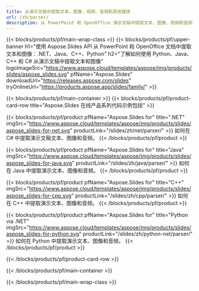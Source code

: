 ```yaml
---
title: 从演示文稿中提取文本、图像、视频、音频和其他媒体
url: /zh/parser/
description: 从 PowerPoint 和 OpenOffice 演示文稿中提取文本、图像、视频和音频的 API
---
```


{{< blocks/products/pf/main-wrap-class >}}
{{< blocks/products/pf/upper-banner h1="使用 Aspose.Slides API 从 PowerPoint 和 OpenOffice 文档中提取文本和图像：.NET、Java、C++、Python" h2="了解如何使用 Python、Java、C++ 和 C# 从演示文稿中提取文本和图像" logoImageSrc="https://www.aspose.cloud/templates/aspose/img/products/slides/aspose_slides.svg" pfName="Aspose.Slides" downloadUrl="https://releases.aspose.com/slides" tryOnlineUrl="https://products.aspose.app/slides/family/" >}}

{{< blocks/products/pf/main-container >}}
{{< blocks/products/pf/product-card-row title="Aspose.Slides 在线产品系列代码示例包括" >}}

{{< blocks/products/pf/product pfName="Aspose.Slides for" title=".NET" imgSrc="https://www.aspose.cloud/templates/aspose/img/products/slides/aspose_slides-for-net.svg" productLink="/slides/zh/net/parser/" >}}
如何在 C# 中提取演示文稿文本、图像和音频。
{{< /blocks/products/pf/product >}}

{{< blocks/products/pf/product pfName="Aspose.Slides for" title="Java" imgSrc="https://www.aspose.cloud/templates/aspose/img/products/slides/aspose_slides-for-java.svg" productLink="/slides/zh/java/parser/" >}}
如何在 Java 中提取演示文本、图像和音频。
{{< /blocks/products/pf/product >}}

{{< blocks/products/pf/product pfName="Aspose.Slides for" title="C++" imgSrc="https://www.aspose.cloud/templates/aspose/img/products/slides/aspose_slides-for-cpp.svg" productLink="/slides/zh/cpp/parser/" >}}
如何在 C++ 中提取演示文本、图像和音频。
{{< /blocks/products/pf/product >}}

{{< blocks/products/pf/product pfName="Aspose.Slides for" title="Python via .NET" imgSrc="https://www.aspose.cloud/templates/aspose/img/products/slides/aspose_slides-for-python.svg" productLink="/slides/zh/python-net/parser/" >}}
如何在 Python 中提取演示文本、图像和音频。
{{< /blocks/products/pf/product >}}

{{< /blocks/products/pf/product-card-row >}}

{{< /blocks/products/pf/main-container >}}

{{< /blocks/products/pf/main-wrap-class >}}
